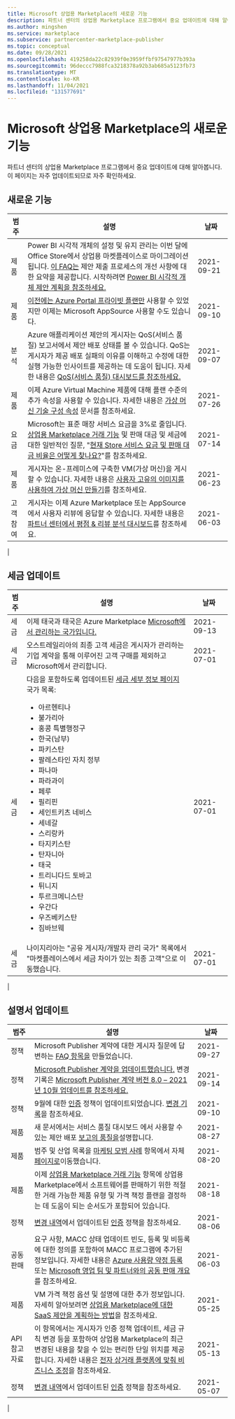 ```yaml
---
title: Microsoft 상업용 Marketplace의 새로운 기능
description: 파트너 센터의 상업용 Marketplace 프로그램에서 중요 업데이트에 대해 알아봅니다.
ms.author: mingshen
ms.service: marketplace
ms.subservice: partnercenter-marketplace-publisher
ms.topic: conceptual
ms.date: 09/28/2021
ms.openlocfilehash: 419258da22c82939f0e3959ffbf97547977b393a
ms.sourcegitcommit: 96deccc7988fca3218378a92b3ab685a5123fb73
ms.translationtype: MT
ms.contentlocale: ko-KR
ms.lasthandoff: 11/04/2021
ms.locfileid: "131577691"
---
```

# <a name="whats-new-in-the-microsoft-commercial-marketplace"></a>Microsoft 상업용 Marketplace의 새로운 기능

파트너 센터의 상업용 Marketplace 프로그램에서 중요 업데이트에 대해 알아봅니다. 이 페이지는 자주 업데이트되므로 자주 확인하세요.

## <a name="new-features"></a>새로운 기능

| 범주 | 설명 | 날짜 |
| --- | --- | --- |
| 제품 | Power BI 시각적 개체의 설정 및 유지 관리는 이번 달에 Office Store에서 상업용 마켓플레이스로 마이그레이션됩니다. [이 FAQ는](power-bi-visual-faq.yml) 제안 제출 프로세스의 개선 사항에 대한 요약을 제공합니다. 시작하려면 [Power BI 시각적 개체 제안 계획을 참조하세요.](marketplace-power-bi-visual.md)| 2021-09-21 |
| 제품 | [이전에는 Azure Portal 프라이빗 플랜만](private-plans.md) 사용할 수 있었지만 이제는 Microsoft AppSource 사용할 수도 있습니다. | 2021-09-10 |
| 분석 | Azure 애플리케이션 제안의 게시자는 QoS(서비스 품질) 보고서에서 제안 배포 상태를 볼 수 있습니다. QoS는 게시자가 제공 배포 실패의 이유를 이해하고 수정에 대한 실행 가능한 인사이트를 제공하는 데 도움이 됩니다. 자세한 내용은 [QoS(서비스 품질) 대시보드를 참조하세요.](quality-of-service-dashboard.md) | 2021-09-07 |
| 제품 | 이제 Azure Virtual Machine 제품에 대해 플랜 수준의 추가 속성을 사용할 수 있습니다. 자세한 내용은 [가상 머신 기술 구성 속성](azure-vm-create-plans.md#properties) 문서를 참조하세요. | 2021-07-26 |
| 요금 | Microsoft는 표준 매장 서비스 요금을 3%로 줄입니다. [상업용 Marketplace 거래 기능](marketplace-commercial-transaction-capabilities-and-considerations.md#examples-of-pricing-and-store-fees) 및 판매 대금 및 세금에 대한 일반적인 질문, "[현재 Store 서비스 요금 및 판매 대금 비율은 어떻게 찾나요?](/partner-center/payout-faq)"를 참조하세요. | 2021-07-14 |
| 제품 | 게시자는 온-프레미스에 구축한 VM(가상 머신)을 게시할 수 있습니다. 자세한 내용은 [사용자 고유의 이미지를 사용하여 가상 머신 만들기](azure-vm-create-using-own-image.md)를 참조하세요. | 2021-06-23 |
| 고객 참여 | 게시자는 이제 Azure Marketplace 또는 AppSource에서 사용자 리뷰에 응답할 수 있습니다. 자세한 내용은 [파트너 센터에서 평점 & 리뷰 분석 대시보드](ratings-reviews.md)를 참조하세요. | 2021-06-03 |
|

## <a name="tax-updates"></a>세금 업데이트

| 범주 | 설명 | 날짜 |
| --- | --- | --- |
| 세금 | 이제 태국과 태국은 Azure Marketplace [Microsoft에서 관리하는 국가입니다.](/partner-center/tax-details-marketplace) | 2021-09-13 |
| 세금 | 오스트레일리아의 최종 고객 세금은 게시자가 관리하는 기업 계약을 통해 이루어진 고객 구매를 제외하고 Microsoft에서 관리합니다. | 2021-07-01 |
| 세금 | 다음을 포함하도록 업데이트된 [세금 세부 정보 페이지](/partner-center/tax-details-marketplace) 국가 목록: <ul><li>아르헨티나</li><li>불가리아</li><li>홍콩 특별행정구</li><li>한국(남부)</li><li>파키스탄</li><li>팔레스타인 자치 정부</li><li>파나마</li><li>파라과이</li><li>페루</li><li>필리핀</li><li>세인트키츠 네비스</li><li>세네갈</li><li>스리랑카</li><li>타지키스탄</li><li>탄자니아</li><li>태국</li><li>트리니다드 토바고</li><li>튀니지</li><li>투르크메니스탄</li><li>우간다</li><li>우즈베키스탄</li><li>짐바브웨</li></ul> | 2021-07-01 |
| 세금 | 나이지리아는 "공유 게시자/개발자 관리 국가" 목록에서 "마켓플레이스에서 세금 차이가 있는 최종 고객"으로 이동했습니다.  | 2021-07-01 |
|

## <a name="documentation-updates"></a>설명서 업데이트

| 범주 | 설명 | 날짜 |
| ------------ | ------------- | ------------- |
| 정책 | Microsoft Publisher 계약에 대한 게시자 질문에 답변하는 [FAQ 항목을](/legal/marketplace/mpa-faq) 만들었습니다. | 2021-09-27 |
| 정책 | [Microsoft Publisher 계약을 업데이트했습니다.](/legal/marketplace/msft-publisher-agreement) 변경 기록은 [Microsoft Publisher 계약 버전 8.0 – 2021년 10월 업데이트를 참조하세요.](/legal/marketplace/mpa-change-history-oct-2021) | 2021-09-14 |
| 정책 | 9월에 대한 [인증](/legal/marketplace/certification-policies) 정책이 업데이트되었습니다. [변경 기록](/legal/marketplace/offer-policies-change-history)을 참조하세요. | 2021-09-10 |
| 제품 | 새 문서에서는 서비스 품질 대시보드 에서 사용할 수 있는 제안 배포 [보고의 품질을](quality-of-service-dashboard.md)설명합니다. | 2021-08-27 |
| 제품 | 범주 및 산업 목록을 [마케팅 모범 사례](gtm-offer-listing-best-practices.md) 항목에서 자체 [페이지로](marketplace-categories-industries.md)이동했습니다. | 2021-08-20 |
| 제품 | 이제 [상업용 Marketplace 거래 기능](marketplace-commercial-transaction-capabilities-and-considerations.md) 항목에 상업용 Marketplace에서 소프트웨어를 판매하기 위한 적절한 거래 가능한 제품 유형 및 가격 책정 플랜을 결정하는 데 도움이 되는 순서도가 포함되어 있습니다. | 2021-08-18 |
| 정책 | [변경 내역](/legal/marketplace/offer-policies-change-history)에서 업데이트된 [인증](/legal/marketplace/certification-policies?context=/azure/marketplace/context/context) 정책을 참조하세요. | 2021-08-06 |
| 공동 판매 | 요구 사항, MACC 상태 업데이트 빈도, 등록 및 비등록에 대한 정의를 포함하여 MACC 프로그램에 추가된 정보입니다. 자세한 내용은 [Azure 사용량 약정 등록](./azure-consumption-commitment-enrollment.md) 또는 [Microsoft 영업 팀 및 파트너와의 공동 판매 개요](co-sell-overview.md)를 참조하세요. | 2021-06-03 |
| 제품 | VM 가격 책정 옵션 및 설명에 대한 추가 정보입니다. 자세히 알아보려면 [상업용 Marketplace에 대한 SaaS 제안을 계획하는 방법](plan-saas-offer.md)을 참조하세요. | 2021-05-25|
| API 참고 자료 | 이 항목에서는 게시자가 인증 정책 업데이트, 세금 규칙 변경 등을 포함하여 상업용 Marketplace의 최근 변경된 내용을 찾을 수 있는 편리한 단일 위치를 제공합니다. 자세한 내용은 [전자 상거래 플랫폼에 맞춰 비즈니스 조정](marketplace-apis-guide.md)을 참조하세요. | 2021-05-13 |
| 정책 | [변경 내역](/legal/marketplace/offer-policies-change-history)에서 업데이트된 [인증](/legal/marketplace/certification-policies?context=/azure/marketplace/context/context) 정책을 참조하세요. | 2021-05-07 |
|
